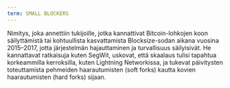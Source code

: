 ```yaml
---
term: SMALL BLOCKERS
---
```


Nimitys, joka annettiin tukijoille, jotka kannattivat Bitcoin-lohkojen koon säilyttämistä tai kohtuullista kasvattamista Blocksize-sodan aikana vuosina 2015–2017, jotta järjestelmän hajauttaminen ja turvallisuus säilyisivät. He kannattavat ratkaisuja kuten SegWit, uskovat, että skaalaus tulisi tapahtua korkeammilla kerroksilla, kuten Lightning Networkissa, ja tukevat päivitysten toteuttamista pehmeiden haarautumisten (soft forks) kautta kovien haarautumisten (hard forks) sijaan.
